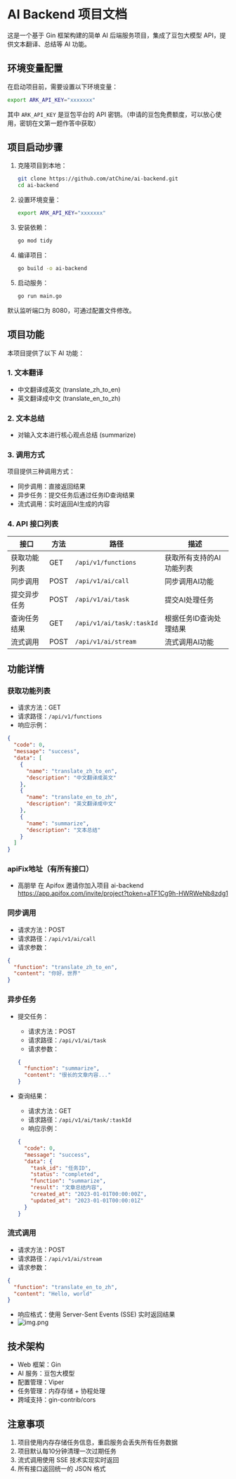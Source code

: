 # AI Backend 项目文档

这是一个基于 Gin 框架构建的简单 AI 后端服务项目，集成了豆包大模型 API，提供文本翻译、总结等 AI 功能。

## 环境变量配置

在启动项目前，需要设置以下环境变量：

```bash
export ARK_API_KEY="xxxxxxx"
```


其中 `ARK_API_KEY` 是豆包平台的 API 密钥。（申请的豆包免费额度，可以放心使用，密钥在文第一题作答中获取）

## 项目启动步骤

1. 克隆项目到本地：
   ```bash
   git clone https://github.com/atChine/ai-backend.git
   cd ai-backend
   ```


2. 设置环境变量：
   ```bash
   export ARK_API_KEY="xxxxxxx"
   ```


3. 安装依赖：
   ```bash
   go mod tidy
   ```


4. 编译项目：
   ```bash
   go build -o ai-backend
   ```


5. 启动服务：
   ```bash
   go run main.go
   ```


默认监听端口为 8080，可通过配置文件修改。

## 项目功能

本项目提供了以下 AI 功能：

### 1. 文本翻译
- 中文翻译成英文 (translate_zh_to_en)
- 英文翻译成中文 (translate_en_to_zh)

### 2. 文本总结
- 对输入文本进行核心观点总结 (summarize)

### 3. 调用方式
项目提供三种调用方式：
- 同步调用：直接返回结果
- 异步任务：提交任务后通过任务ID查询结果
- 流式调用：实时返回AI生成的内容

### 4. API 接口列表

| 接口 | 方法 | 路径 | 描述 |
|------|------|------|------|
| 获取功能列表 | GET | `/api/v1/functions` | 获取所有支持的AI功能列表 |
| 同步调用 | POST | `/api/v1/ai/call` | 同步调用AI功能 |
| 提交异步任务 | POST | `/api/v1/ai/task` | 提交AI处理任务 |
| 查询任务结果 | GET | `/api/v1/ai/task/:taskId` | 根据任务ID查询处理结果 |
| 流式调用 | POST | `/api/v1/ai/stream` | 流式调用AI功能 |

## 功能详情

### 获取功能列表
- 请求方法：GET
- 请求路径：`/api/v1/functions`
- 响应示例：
```json
{
  "code": 0,
  "message": "success",
  "data": [
    {
      "name": "translate_zh_to_en",
      "description": "中文翻译成英文"
    },
    {
      "name": "translate_en_to_zh",
      "description": "英文翻译成中文"
    },
    {
      "name": "summarize",
      "description": "文本总结"
    }
  ]
}
```
### apiFix地址（有所有接口）
- 高朋举 在 Apifox 邀请你加入项目 ai-backend https://app.apifox.com/invite/project?token=aTF1Cg9h-HWRWeNb8zdg1

### 同步调用
- 请求方法：POST
- 请求路径：`/api/v1/ai/call`
- 请求参数：
```json
{
  "function": "translate_zh_to_en",
  "content": "你好，世界"
}
```


### 异步任务
- 提交任务：
    - 请求方法：POST
    - 请求路径：`/api/v1/ai/task`
    - 请求参数：
  ```json
  {
    "function": "summarize",
    "content": "很长的文章内容..."
  }
  ```


- 查询结果：
    - 请求方法：GET
    - 请求路径：`/api/v1/ai/task/:taskId`
    - 响应示例：
  ```json
  {
    "code": 0,
    "message": "success",
    "data": {
      "task_id": "任务ID",
      "status": "completed",
      "function": "summarize",
      "result": "文章总结内容",
      "created_at": "2023-01-01T00:00:00Z",
      "updated_at": "2023-01-01T00:00:01Z"
    }
  }
  ```


### 流式调用
- 请求方法：POST
- 请求路径：`/api/v1/ai/stream`
- 请求参数：
```json
{
  "function": "translate_en_to_zh",
  "content": "Hello, world"
}
```

- 响应格式：使用 Server-Sent Events (SSE) 实时返回结果
- ![img.png](image/img.png)



## 技术架构

- Web 框架：Gin
- AI 服务：豆包大模型
- 配置管理：Viper
- 任务管理：内存存储 + 协程处理
- 跨域支持：gin-contrib/cors

## 注意事项

1. 项目使用内存存储任务信息，重启服务会丢失所有任务数据
2. 项目默认每10分钟清理一次过期任务
3. 流式调用使用 SSE 技术实现实时返回
4. 所有接口返回统一的 JSON 格式